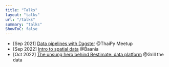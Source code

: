 ```yaml
---
title: "Talks"
layout: "talks"
url: "/talks"
summary: "talks"
ShowToC: false
---
```


- [Sep 2021] [Data pipelines with Dagster](https://github.com/devbaygroup/dagster-demo) @ThaiPy Meetup
- [Sep 2022] [Intro to spatial data](/pdf/intro-to-spatial-data.pdf) @Baania
- [Oct 2022] [The unsung hero behind Bestimate: data platform](/pdf/grill-the-data-2022---the-unsung-hero-behind-bestimate-data-platform.pdf) @Grill the data
